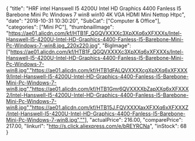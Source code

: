 {
	"title": "HRF intel Hanswell I5 4200U Intel HD Graphics 4400 Fanless I5 Barebone Mini Pc Windows 7 win8 win10 4K VGA HDMI Mini Nettop Htpc",
	"date": "2018-10-31 10:30:20",
	"SubCat": ["Computer & Office"],
	"categories": ["Mini PC"],
	"thumbnailImage": "https://ae01.alicdn.com/kf/HTB1F_QGQVXXXXc3XpXXq6xXFXXXs/Intel-Hanswell-I5-4200U-Intel-HD-Graphics-4400-Fanless-I5-Barebone-Mini-Pc-Windows-7-win8.jpg_220x220.jpg",
	"BigImage": ["https://ae01.alicdn.com/kf/HTB1F_QGQVXXXXc3XpXXq6xXFXXXs/Intel-Hanswell-I5-4200U-Intel-HD-Graphics-4400-Fanless-I5-Barebone-Mini-Pc-Windows-7-win8.jpg","https://ae01.alicdn.com/kf/HTB1dFALQVXXXXcgXpXXq6xXFXXX9/Intel-Hanswell-I5-4200U-Intel-HD-Graphics-4400-Fanless-I5-Barebone-Mini-Pc-Windows-7-win8.jpg","https://ae01.alicdn.com/kf/HTB1Gmr6QVXXXXbZapXXq6xXFXXX2/Intel-Hanswell-I5-4200U-Intel-HD-Graphics-4400-Fanless-I5-Barebone-Mini-Pc-Windows-7-win8.jpg","https://ae01.alicdn.com/kf/HTB15J.FQVXXXXaxXFXXq6xXFXXXZ/Intel-Hanswell-I5-4200U-Intel-HD-Graphics-4400-Fanless-I5-Barebone-Mini-Pc-Windows-7-win8.jpg",""],
	"actualPrice": 216.00,
	"comparePrice": 217.00,
	"linkurl": "http://s.click.aliexpress.com/e/bREYRCNa",
	"inStock": 68
}
